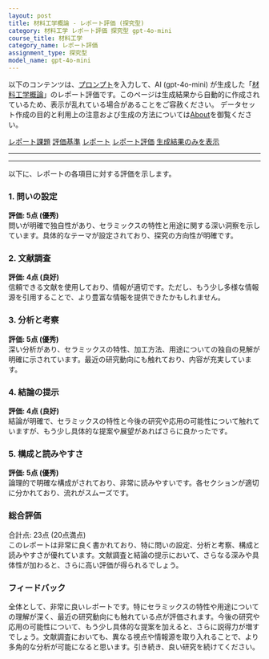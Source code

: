 ```yaml
---
layout: post
title: 材料工学概論 - レポート評価 (探究型)
category: 材料工学 レポート評価 探究型 gpt-4o-mini
course_title: 材料工学
category_name: レポート評価
assignment_type: 探究型
model_name: gpt-4o-mini
---
```


以下のコンテンツは、[プロンプト](http://127.0.0.1:8000/generated/材料工学/gpt-4o-mini/prompt_レポート評価-探究型.md)を入力して、AI (gpt-4o-mini) が生成した「[材料工学概論](/contents/材料工学/)」のレポート評価です。このページは生成結果から自動的に作成されているため、表示が乱れている場合があることをご容赦ください。
データセット作成の目的と利用上の注意および生成の方法については[About](/About)を御覧ください。

[レポート課題](../レポート課題-探究型)
[評価基準](../評価基準-探究型)
[レポート](../レポート-探究型)
[レポート評価](../レポート評価-探究型)
[生成結果のみを表示](http://127.0.0.1:8000/generated/材料工学/gpt-4o-mini/レポート評価-探究型.md)
  

***
***
  
以下に、レポートの各項目に対する評価を示します。

### 1. 問いの設定
**評価: 5点 (優秀)**  
問いが明確で独自性があり、セラミックスの特性と用途に関する深い洞察を示しています。具体的なテーマが設定されており、探究の方向性が明確です。

### 2. 文献調査
**評価: 4点 (良好)**  
信頼できる文献を使用しており、情報が適切です。ただし、もう少し多様な情報源を引用することで、より豊富な情報を提供できたかもしれません。

### 3. 分析と考察
**評価: 5点 (優秀)**  
深い分析があり、セラミックスの特性、加工方法、用途についての独自の見解が明確に示されています。最近の研究動向にも触れており、内容が充実しています。

### 4. 結論の提示
**評価: 4点 (良好)**  
結論が明確で、セラミックスの特性と今後の研究や応用の可能性について触れていますが、もう少し具体的な提案や展望があればさらに良かったです。

### 5. 構成と読みやすさ
**評価: 5点 (優秀)**  
論理的で明確な構成がされており、非常に読みやすいです。各セクションが適切に分かれており、流れがスムーズです。

### 総合評価
合計点: 23点 (20点満点)  
このレポートは非常に良く書かれており、特に問いの設定、分析と考察、構成と読みやすさが優れています。文献調査と結論の提示において、さらなる深みや具体性が加わると、さらに高い評価が得られるでしょう。

### フィードバック
全体として、非常に良いレポートです。特にセラミックスの特性や用途についての理解が深く、最近の研究動向にも触れている点が評価されます。今後の研究や応用の可能性について、もう少し具体的な提案を加えると、さらに説得力が増すでしょう。文献調査においても、異なる視点や情報源を取り入れることで、より多角的な分析が可能になると思います。引き続き、良い研究を続けてください。
